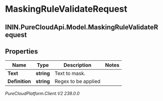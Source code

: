 # MaskingRuleValidateRequest

## ININ.PureCloudApi.Model.MaskingRuleValidateRequest

## Properties

|Name | Type | Description | Notes|
|------------ | ------------- | ------------- | -------------|
| **Text** | **string** | Text to mask. | |
| **Definition** | **string** | Regex to be applied | |



_PureCloudPlatform.Client.V2 239.0.0_
